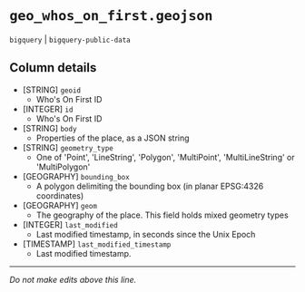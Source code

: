# `geo_whos_on_first.geojson`
`bigquery` | `bigquery-public-data`

## Column details
* [STRING]    `geoid`
  - Who's On First ID
* [INTEGER]   `id`
  - Who's On First ID
* [STRING]    `body`
  - Properties of the place, as a JSON string
* [STRING]    `geometry_type`
  - One of 'Point', 'LineString', 'Polygon', 'MultiPoint', 'MultiLineString' or 'MultiPolygon'
* [GEOGRAPHY] `bounding_box`
  - A polygon delimiting the bounding box (in planar EPSG:4326 coordinates)
* [GEOGRAPHY] `geom`
  - The geography of the place. This field holds mixed geometry types
* [INTEGER]   `last_modified`
  - Last modified timestamp, in seconds since the Unix Epoch
* [TIMESTAMP] `last_modified_timestamp`
  - Last modified timestamp.

-------------------------------------------------------------------------------
*Do not make edits above this line.*

